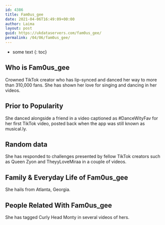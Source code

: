 ```yaml
---
id: 4386
title: Fam0us_gee
date: 2021-04-06T16:49:09+00:00
author: Laima
layout: post
guid: https://ukdataservers.com/fam0us_gee/
permalink: /04/06/fam0us_gee/
---
```


* some text
{: toc}


## Who is Fam0us_gee
                  
                  
                  
Crowned TikTok creator who has lip-synced and danced her way to more than 310,000 fans. She has shown her love for singing and dancing in her videos. 
                  
              
            
              
            
                
                
                
## Prior to Popularity
                  
                  
                  
She danced alongside a friend in a video captioned as #DanceWityFav for her first TikTok video, posted back when the app was still known as musical.ly.
                  
              
            
              
            
                
                
                
## Random data
                  
                  
                  
She has responded to challenges presented by fellow TikTok creators such as Queen Zyon and TheyyLoveMiraa in a couple of videos.
                  
              
            
              
            
                
                
                
## Family & Everyday Life of Fam0us_gee
                  
                  
                  
She hails from Atlanta, Georgia. 
                  
              
            
              
            
                
                
                
## People Related With Fam0us_gee
                  
                  
                  
She has tagged Curly Head Monty in several videos of hers.
                  
              
            
              
            
                
              
            
              
              
            
            
              
            
          
          
          